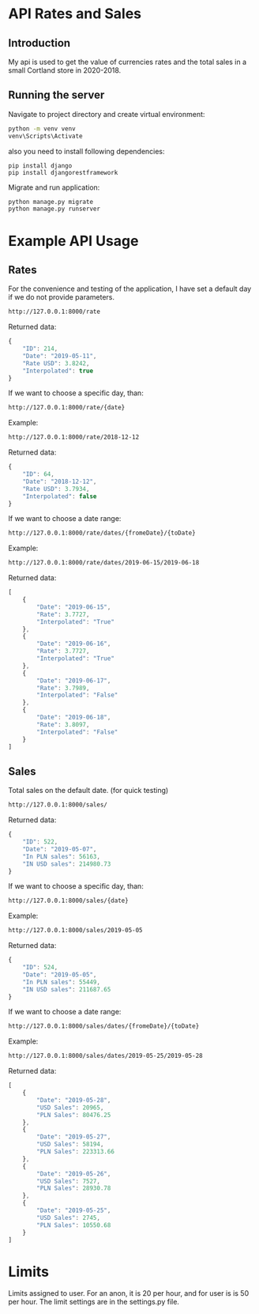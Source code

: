 # API Rates and Sales

## Introduction

My api is used to get the value of currencies rates and the total sales in a small Cortland store in 2020-2018.

## Running the server

Navigate to project directory and create virtual environment:

```sh
python -m venv venv
venv\Scripts\Activate
```

also you need to install following dependencies:
```
pip install django
pip install djangorestframework
```

Migrate and run application:
```sh
python manage.py migrate
python manage.py runserver
```

# Example API Usage

## Rates

For the convenience and testing of the application, I have set a default day if we do not provide parameters.

```sh
http://127.0.0.1:8000/rate
```

Returned data:
```js
{
    "ID": 214,
    "Date": "2019-05-11",
    "Rate USD": 3.8242,
    "Interpolated": true
}
```

If we want to choose a specific day, than:

```sh
http://127.0.0.1:8000/rate/{date}
```
Example:

```sh
http://127.0.0.1:8000/rate/2018-12-12
```
Returned data:

```js
{
    "ID": 64,
    "Date": "2018-12-12",
    "Rate USD": 3.7934,
    "Interpolated": false
}
```
If we want to choose a date range:

```sh
http://127.0.0.1:8000/rate/dates/{fromeDate}/{toDate}
```
Example:

```sh
http://127.0.0.1:8000/rate/dates/2019-06-15/2019-06-18
```
Returned data:
```js
[
    {
        "Date": "2019-06-15",
        "Rate": 3.7727,
        "Interpolated": "True"
    },
    {
        "Date": "2019-06-16",
        "Rate": 3.7727,
        "Interpolated": "True"
    },
    {
        "Date": "2019-06-17",
        "Rate": 3.7989,
        "Interpolated": "False"
    },
    {
        "Date": "2019-06-18",
        "Rate": 3.8097,
        "Interpolated": "False"
    }
]
```
## Sales

Total sales on the default date. (for quick testing)

```sh
http://127.0.0.1:8000/sales/
```
Returned data:
```js
{
    "ID": 522,
    "Date": "2019-05-07",
    "In PLN sales": 56163,
    "IN USD sales": 214980.73
}
```
If we want to choose a specific day, than:

```sh
http://127.0.0.1:8000/sales/{date}
```
Example:

```sh
http://127.0.0.1:8000/sales/2019-05-05
```

Returned data:
```js
{
    "ID": 524,
    "Date": "2019-05-05",
    "In PLN sales": 55449,
    "IN USD sales": 211687.65
}
```

If we want to choose a date range:
```sh
http://127.0.0.1:8000/sales/dates/{fromeDate}/{toDate}
```

Example:
```sh
http://127.0.0.1:8000/sales/dates/2019-05-25/2019-05-28
```

Returned data:
```js 
[
    {
        "Date": "2019-05-28",
        "USD Sales": 20965,
        "PLN Sales": 80476.25
    },
    {
        "Date": "2019-05-27",
        "USD Sales": 58194,
        "PLN Sales": 223313.66
    },
    {
        "Date": "2019-05-26",
        "USD Sales": 7527,
        "PLN Sales": 28930.78
    },
    {
        "Date": "2019-05-25",
        "USD Sales": 2745,
        "PLN Sales": 10550.68
    }
]
```

# Limits

Limits assigned to user. For an anon, it is 20 per hour, and for user is is 50 per hour. The limit settings are in the settings.py file.
